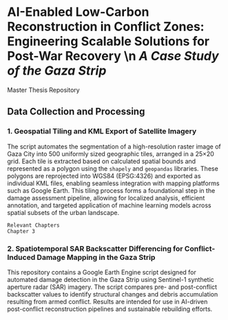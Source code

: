 # AI-Enabled Low-Carbon Reconstruction in Conflict Zones: Engineering Scalable Solutions for Post-War Recovery \n *A Case Study of the Gaza Strip*
Master Thesis Repository

## Data Collection and Processing
### 1. Geospatial Tiling and KML Export of Satellite Imagery
The script automates the segmentation of a high-resolution raster image of Gaza City into 500 uniformly sized geographic tiles, arranged in a 25×20 grid. Each tile is extracted based on calculated spatial bounds and represented as a polygon using the `shapely` and `geopandas` libraries. These polygons are reprojected into WGS84 (EPSG:4326) and exported as individual KML files, enabling seamless integration with mapping platforms such as Google Earth. This tiling process forms a foundational step in the damage assessment pipeline, allowing for localized analysis, efficient annotation, and targeted application of machine learning models across spatial subsets of the urban landscape.
```
Relevant Chapters
Chapter 3
```

### 2. Spatiotemporal SAR Backscatter Differencing for Conflict-Induced Damage Mapping in the Gaza Strip
This repository contains a Google Earth Engine script designed for automated damage detection in the Gaza Strip using Sentinel-1 synthetic aperture radar (SAR) imagery. The script compares pre- and post-conflict backscatter values to identify structural changes and debris accumulation resulting from armed conflict. Results are intended for use in AI-driven post-conflict reconstruction pipelines and sustainable rebuilding efforts.
